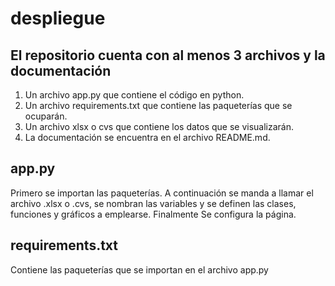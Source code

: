 # despliegue
## El repositorio cuenta con al menos 3 archivos y la documentación
1. Un archivo app.py que contiene el código en python.
2. Un archivo requirements.txt que contiene las paqueterías que se ocuparán.
3. Un archivo xlsx o cvs que contiene los datos que se visualizarán.
4. La documentación se encuentra en el archivo README.md.

## app.py
Primero se importan las paqueterías. A continuación se manda a llamar el archivo .xlsx o .cvs, se nombran las variables y se definen las clases, funciones y gráficos a emplearse. Finalmente Se configura la página.
## requirements.txt
Contiene las paqueterías que se importan en el archivo app.py

